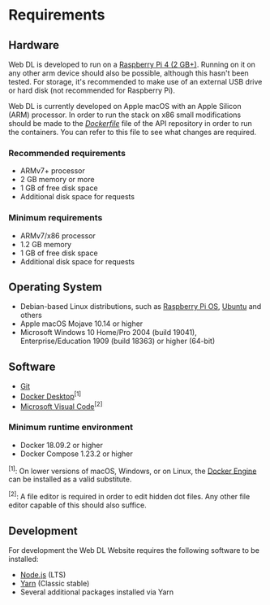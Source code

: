 # Requirements

## Hardware

Web DL is developed to run on a [Raspberry Pi 4 (2 GB+)](https://www.raspberrypi.org/products/raspberry-pi-4-model-b/). Running on it on any other arm device should also be possible, although this hasn't been tested. For storage, it's recommended to make use of an external USB drive or hard disk (not recommended for Raspberry Pi). 

Web DL is currently developed on Apple macOS with an Apple Silicon (ARM) processor. In order to run the stack on x86 small modifications should be made to the [_Dockerfile_](https://github.com/web-dl-tools/api/blob/master/compose/selenium/Dockerfile) file of the API repository in order to run the containers. You can refer to this file to see what changes are required.

### Recommended requirements

* ARMv7+ processor 
* 2 GB memory or more
* 1 GB of free disk space
* Additional disk space for requests

###  Minimum requirements

* ARMv7/x86 processor
* 1.2 GB memory
* 1 GB of free disk space
* Additional disk space for requests

## Operating System

* Debian-based Linux distributions, such as [Raspberry Pi OS](https://www.raspberrypi.org/software/operating-systems/), [Ubuntu](https://ubuntu.com/raspberry-pi) and others
* Apple macOS Mojave 10.14 or higher
* Microsoft Windows 10 Home/Pro 2004 (build 19041), Enterprise/Education 1909 (build 18363) or higher (64-bit)

## Software

* [Git](https://git-scm.com/downloads)
* [Docker Desktop](https://www.docker.com/products/docker-desktop)<sup>[1]</sup>
* [Microsoft Visual Code](https://code.visualstudio.com/)<sup>[2]</sup>

### Minimum runtime environment

* Docker 18.09.2 or higher
* Docker Compose 1.23.2 or higher

<sup>[1]</sup>: On lower versions of macOS, Windows, or on Linux, the
[Docker Engine](https://hub.docker.com/search?offering=community&operating_system=linux&q=&type=edition)
can be installed as a valid substitute.

<sup>[2]</sup>: A file editor is required in order to edit hidden dot files. Any other file editor capable of this should also suffice.

## Development

For development the Web DL Website requires the following software to be installed:

* [Node.js](https://nodejs.org/en) (LTS)
* [Yarn](https://classic.yarnpkg.com/en/docs/install/#mac-stable) (Classic stable)
* Several additional packages installed via Yarn
